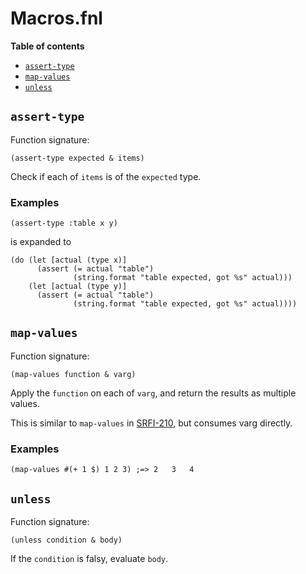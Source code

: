 # Macros.fnl

**Table of contents**

- [`assert-type`](#assert-type)
- [`map-values`](#map-values)
- [`unless`](#unless)

## `assert-type`
Function signature:

```
(assert-type expected & items)
```

Check if each of `items` is of the `expected` type.

### Examples

```fennel
(assert-type :table x y)
```

is expanded to

```fennel
(do (let [actual (type x)]
      (assert (= actual "table")
              (string.format "table expected, got %s" actual)))
    (let [actual (type y)]
      (assert (= actual "table")
              (string.format "table expected, got %s" actual))))
```

## `map-values`
Function signature:

```
(map-values function & varg)
```

Apply the `function` on each of `varg`, and return the results as multiple values.

This is similar to `map-values` in [SRFI-210](https://srfi.schemers.org/srfi-210/),
but consumes varg directly.

### Examples

```fennel
(map-values #(+ 1 $) 1 2 3) ;=> 2	3	4
```

## `unless`
Function signature:

```
(unless condition & body)
```

If the `condition` is falsy, evaluate `body`.


<!-- Generated with Fenneldoc 1.0.1-dev-7960056
     https://gitlab.com/andreyorst/fenneldoc -->
